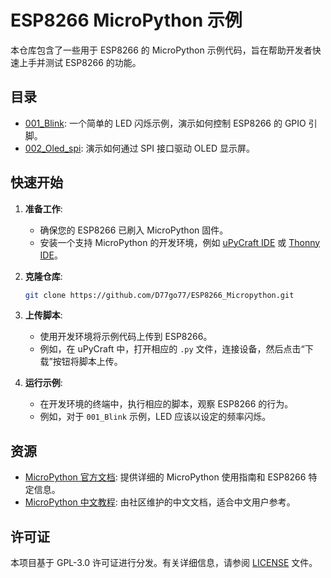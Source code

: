 # ESP8266 MicroPython 示例

本仓库包含了一些用于 ESP8266 的 MicroPython 示例代码，旨在帮助开发者快速上手并测试 ESP8266 的功能。

## 目录

- [001_Blink](./001_Blink): 一个简单的 LED 闪烁示例，演示如何控制 ESP8266 的 GPIO 引脚。
- [002_Oled_spi](./002_Oled_spi): 演示如何通过 SPI 接口驱动 OLED 显示屏。

## 快速开始

1. **准备工作**:
   - 确保您的 ESP8266 已刷入 MicroPython 固件。
   - 安装一个支持 MicroPython 的开发环境，例如 [uPyCraft IDE](http://docs.dfrobot.com.cn/upycraft/) 或 [Thonny IDE](https://thonny.org/)。

2. **克隆仓库**:
   ```bash
   git clone https://github.com/D77go77/ESP8266_Micropython.git
   ```

3. **上传脚本**:
   - 使用开发环境将示例代码上传到 ESP8266。
   - 例如，在 uPyCraft 中，打开相应的 `.py` 文件，连接设备，然后点击“下载”按钮将脚本上传。

4. **运行示例**:
   - 在开发环境的终端中，执行相应的脚本，观察 ESP8266 的行为。
   - 例如，对于 `001_Blink` 示例，LED 应该以设定的频率闪烁。

## 资源

- [MicroPython 官方文档](https://docs.micropython.org/en/latest/esp8266/): 提供详细的 MicroPython 使用指南和 ESP8266 特定信息。
- [MicroPython 中文教程](https://github.com/micropython-Chinese-Community/mpycn-docs): 由社区维护的中文文档，适合中文用户参考。

## 许可证

本项目基于 GPL-3.0 许可证进行分发。有关详细信息，请参阅 [LICENSE](./LICENSE) 文件。

```
